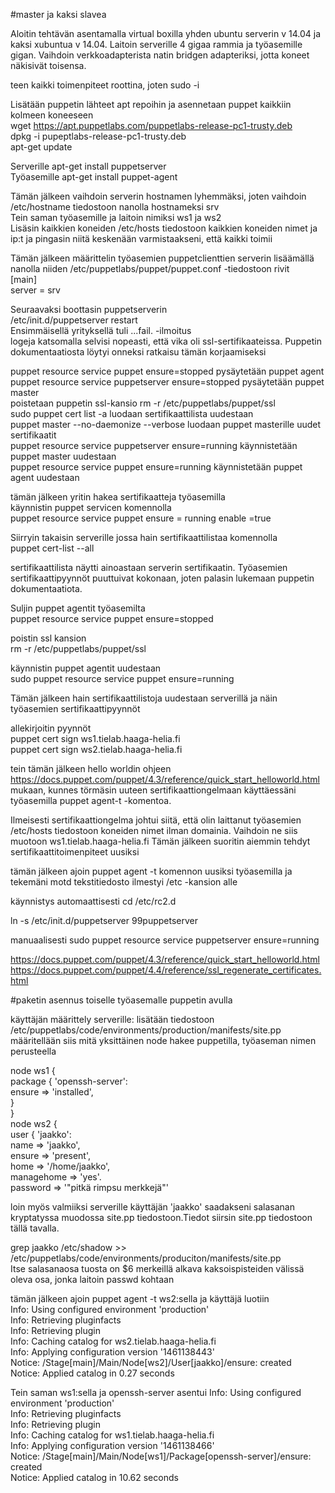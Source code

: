 #master ja kaksi slavea  

Aloitin tehtävän asentamalla virtual boxilla yhden ubuntu serverin v 14.04 ja kaksi xubuntua v 14.04.  Laitoin serverille 4 gigaa rammia ja työasemille gigan. Vaihdoin verkkoadapterista natin bridgen adapteriksi, jotta koneet näkisivät toisensa.  

teen kaikki toimenpiteet roottina, joten
sudo -i  

Lisätään puppetin lähteet apt repoihin ja asennetaan puppet kaikkiin kolmeen koneeseen  
wget https://apt.puppetlabs.com/puppetlabs-release-pc1-trusty.deb  
dpkg -i pupeptlabs-release-pc1-trusty.deb  
apt-get update  

Serverille apt-get install puppetserver  
Työasemille apt-get install puppet-agent  
  
Tämän jälkeen vaihdoin serverin hostnamen lyhemmäksi, joten vaihdoin /etc/hostname tiedostoon nanolla hostnameksi srv  
Tein saman työasemille ja laitoin nimiksi ws1 ja ws2  
Lisäsin kaikkien koneiden /etc/hosts tiedostoon kaikkien koneiden nimet ja ip:t ja pingasin niitä keskenään varmistaakseni, että kaikki toimii  

Tämän jälkeen määrittelin työasemien puppetclienttien serverin lisäämällä nanolla niiden /etc/puppetlabs/puppet/puppet.conf -tiedostoon rivit    
[main]    
server = srv    

Seuraavaksi boottasin puppetserverin  
/etc/init.d/puppetserver restart  
Ensimmäisellä yrityksellä tuli ...fail. -ilmoitus  
logeja katsomalla selvisi nopeasti, että vika oli ssl-sertifikaateissa. Puppetin dokumentaatiosta löytyi onneksi ratkaisu tämän korjaamiseksi  

puppet resource service puppet ensure=stopped pysäytetään puppet agent  
puppet resource service puppetserver ensure=stopped pysäytetään puppet master  
poistetaan puppetin ssl-kansio rm -r /etc/puppetlabs/puppet/ssl  
sudo puppet cert list -a luodaan sertifikaattilista uudestaan  
puppet master --no-daemonize --verbose luodaan puppet masterille uudet sertifikaatit  
puppet resource service puppetserver ensure=running käynnistetään puppet master uudestaan  
puppet resource service puppet ensure=running käynnistetään puppet agent uudestaan  

tämän jälkeen yritin hakea sertifikaatteja työasemilla  
käynnistin puppet servicen komennolla  
puppet resource service puppet ensure = running enable =true  

Siirryin takaisin serverille jossa hain sertifikaattilistaa komennolla  
puppet cert-list --all  

sertifikaattilista näytti ainoastaan serverin sertifikaatin. Työasemien sertifikaattipyynnöt puuttuivat kokonaan, joten palasin lukemaan puppetin dokumentaatiota.  

Suljin puppet agentit työasemilta  
puppet resource service puppet ensure=stopped  

poistin ssl kansion   
rm -r /etc/puppetlabs/puppet/ssl  

käynnistin puppet agentit uudestaan  
sudo puppet resource service puppet ensure=running  

Tämän jälkeen hain sertifikaattilistoja uudestaan serverillä ja näin työasemien sertifikaattipyynnöt  

allekirjoitin pyynnöt  
puppet cert sign ws1.tielab.haaga-helia.fi  
puppet cert sign ws2.tielab.haaga-helia.fi  

tein tämän jälkeen hello worldin ohjeen https://docs.puppet.com/puppet/4.3/reference/quick_start_helloworld.html mukaan, kunnes törmäsin uuteen sertifikaattiongelmaan käyttäessäni työasemilla puppet agent-t -komentoa.  

Ilmeisesti sertifikaattiongelma johtui siitä, että olin laittanut työasemien /etc/hosts tiedostoon koneiden nimet ilman   domainia. Vaihdoin ne siis muotoon ws1.tielab.haaga-helia.fi Tämän jälkeen suoritin aiemmin tehdyt sertifikaattitoimenpiteet uusiksi  

tämän jälkeen ajoin puppet agent -t komennon uusiksi työasemilla ja tekemäni motd tekstitiedosto ilmestyi /etc -kansion alle  





käynnistys automaattisesti cd /etc/rc2.d  
  
ln -s /etc/init.d/puppetserver 99puppetserver

manuaalisesti sudo puppet resource service puppetserver ensure=running

https://docs.puppet.com/puppet/4.3/reference/quick_start_helloworld.html  
https://docs.puppet.com/puppet/4.4/reference/ssl_regenerate_certificates.html  

#paketin asennus toiselle työasemalle puppetin avulla  

käyttäjän määrittely serverille: lisätään tiedostoon /etc/puppetlabs/code/environments/production/manifests/site.pp 
määritellään siis mitä yksittäinen node hakee puppetilla, työaseman nimen perusteella  


node ws1 {   
        package { 'openssh-server':  
          ensure => 'installed',  
          }  
    }  
node ws2 {  
        user { 'jaakko':  
        name => 'jaakko',  
        ensure => 'present',  
        home => '/home/jaakko',  
        managehome => 'yes'.  
        password => '"pitkä rimpsu merkkejä"'  


loin myös valmiiksi serverille käyttäjän 'jaakko' saadakseni salasanan kryptatyssa muodossa site.pp tiedostoon.Tiedot siirsin site.pp tiedostoon tällä tavalla.  

grep jaakko /etc/shadow >> /etc/puppetlabs/code/environments/produciton/manifests/site.pp  
Itse salasanaosa tuosta on $6 merkeillä alkava kaksoispisteiden välissä oleva osa, jonka laitoin passwd kohtaan  

tämän jälkeen ajoin puppet agent -t ws2:sella ja käyttäjä luotiin    
Info: Using configured environment 'production'  
Info: Retrieving pluginfacts  
Info: Retrieving plugin  
Info: Caching catalog for ws2.tielab.haaga-helia.fi  
Info: Applying configuration version '1461138443'  
Notice: /Stage[main]/Main/Node[ws2]/User[jaakko]/ensure: created  
Notice: Applied catalog in 0.27 seconds  

Tein saman ws1:sella ja openssh-server asentui
Info: Using configured environment 'production'  
Info: Retrieving pluginfacts  
Info: Retrieving plugin  
Info: Caching catalog for ws1.tielab.haaga-helia.fi  
Info: Applying configuration version '1461138466'  
Notice: /Stage[main]/Main/Node[ws1]/Package[openssh-server]/ensure: created  
Notice: Applied catalog in 10.62 seconds  



